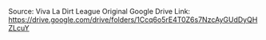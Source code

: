 Source: Viva La Dirt League
Original Google Drive Link: https://drive.google.com/drive/folders/1Ccq6o5rE4T0Z6s7NzcAyGUdDyQHZLcuY